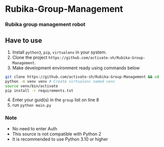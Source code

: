 # Rubika-Group-Management
### Rubika group management robot 

## Have to use

1. Install   `python3`, `pip`, `virtualenv` in your system.
2. Clone the project `https://github.com/activate-sh/Rubika-Group-Management`.
3. Make development environment ready using commands below
```bash
git clone https://github.com/activate-sh/Rubika-Group-Management && cd Rubika-Group-Management
python -m venv venv # Create virtualenv named venv
source venv/bin/activate
pip install -r requirements.txt
```
4. Enter your guid(s) in the `group` list on line 8
5. run `python main.py`

### Note
- No need to enter Auth
- This source is not compatible with Python 2
- It is recommended to use Python 3.10 or higher

